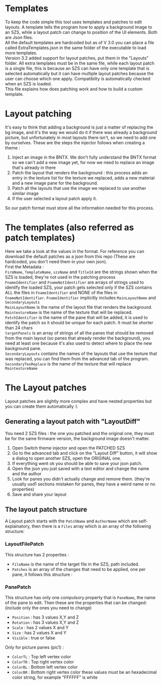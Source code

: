 # Templates
To keep the code simple this tool uses templates and patches to edit layouts.
A template tells the program how to apply a background image to an SZS, while a layout patch can change to position of the UI elements. Both are Json files. \
All the default templates are hardcoded but as of V 3.0 you can place a file called 
ExtraTemplates.json in the same folder of the executable to load more templates. \
Version 3.2 added support for layout patches, put them in the "Layouts" folder.
All extra templates must be in the same file, while each layout patch is a single file, 
this is because an SZS can have only one template that is selected automatically but it can have multiple layout patches because the user can choose which one apply.
Compatibilty is automatically checked when an SZS is loaded.
\
This file explains how does patching work and how to build a custom template.
# Layout patching
It's easy to think that adding a background is just a matter of replacing the bg
image, and it's the way we would do it if there was already a background picture, but unfortunately in most layouts there isn't, so we need to add one by ourselves.
These are the steps the injector follows when creating a theme :
1) Inject an image in the BNTX. We don't fully understand the BNTX format so we 
can't add a new image yet, for now we need to replace an image that's already in there
2) Patch the layout that renders the background : this process adds an entry in the
texture list for the texture we replaced, adds a new material and a new image pane for the background.
3) Patch all the layouts that use the image we replaced to use another similar image 
4) If the user selected a layout patch apply it.

So our patch format must store all the information needed for this process.
# The templates (also referred as patch templates)
Here we take a look at the values in the format.
For reference you can download the default patches as a json from this repo (These are hardcoded, you don't need them in your own json).\
First the Metadata : \
`FirmName`, `TemplateName`, `szsName` and `TitleId` are the strings shown when the SZS is loaded, they're not used in the patching process \
`FnameIdentifier` and `FnameNotIdentifier` are arrays of strings used to identify the loaded SZS, your patch gets selected only if the SZS contains ALL the files in `FnameIdentifier` 
and NONE of the files in `FnameNotIdentifier`. `FnameIdentifier` implicitly includes `MainLayoutName` and `SecondaryLayouts` \
`MainLayoutName` is the name of the layout file that renders the background. \
`MaintextureName` is the name of the texture that will be replaced. \
`PatchIdentifier` is the name of the pane that will be added, it is used to identify the patch so it should be unique for each patch. It must be shorter than 24 chars \
`targetPanels` is an array of strings of all the panes that should be removed from the main layout (so panes that already render the background), you need at least one because it's also used to detect where to place the new background pane. \
`SecondaryLayouts` contains the names of the layouts that use the texture that was replaced, you can find them from the advanced tab of the program.
`SecondaryTexReplace` is the name of the texture that will replace `MaintextureName`
# The Layout patches
Layout patches are slightly more complex and have nested properties but you can create them automatically :\
## Generating a layout patch with "LayoutDiff"
You need 2 SZS files : the one you patched and the original one, they must be for the same firmware version, the background image doesn't matter.
1) Open Switch theme injector and open the PATCHED SZS
2) Go to the advanced tab and click on the "Layout Diff" button, it will show a dialog to open another SZS, open the ORIGINAL one.
3) If everything went ok you should be able to save your json patch.
4) Open the json you just saved with a text editor and change the name and the author
5) Look for panes you didn't actually change and remove them. (they're usually usd1 sections mistaken for panes, they have a weird name or no properties)
6) Save and share your layout
## The layout patch structure
A Layout patch starts with the `PatchName` and `AuthorName` which are self-explainatory, then there is a `Files` array which is an array of the following structure:
### LayoutFilePatch
This structure has 2 properties :
- `FileName` is the name of the target file in the SZS, path included. 
- `Patches` is an array of the changes that need to be applied, one per pane, it follows this structure : 
### PanePatch
This structure has only one compulsory property that is `PaneName`, the name of the pane to edit.
Then these are the properties that can be changed: (include only the ones you need to change) 
- `Position` : has 3 values X,Y and Z
- `Rotation` : has 3 values X,Y and Z
- `Scale` : has 2 values X and Y
- `Size` : has 2 values X and Y
- `Visible` : true or false

Only for picture panes (pic1) :
- `ColorTL` : Top left vertex color 
- `ColorTR` : Top right vertex color 
- `ColorBL` : Bottom left vertex color 
- `ColorBR` : Bottom right vertex color 
these values must be an hexadecimal color string, for example "FFFFFF" is white